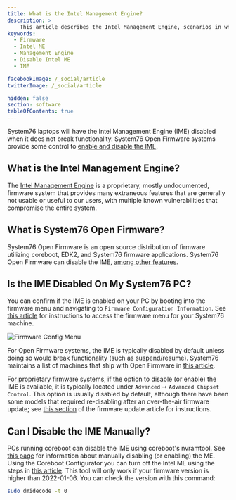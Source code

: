 ```yaml
---
title: What is the Intel Management Engine?
description: >
    This article describes the Intel Management Engine, scenarios in which the IME is disabled, and how to manually disable on systems running coreboot.
keywords:
  - Firmware
  - Intel ME
  - Management Engine
  - Disable Intel ME
  - IME

facebookImage: /_social/article
twitterImage: /_social/article

hidden: false
section: software
tableOfContents: true
---
```


System76 laptops will have the Intel Management Engine (IME) disabled when it does not break functionality. System76 Open Firmware systems provide some control to [enable and disable the IME](https://github.com/system76/firmware-open/blob/master/docs/intel-me.md).

## What is the Intel Management Engine?

The [Intel Management Engine](https://en.wikipedia.org/wiki/Intel_Management_Engine) is a proprietary, mostly undocumented, firmware system that provides many extraneous features that are generally not usable or useful to our users, with multiple known vulnerabilities that compromise the entire system.

## What is System76 Open Firmware?

System76 Open Firmware is an open source distribution of firmware utilizing coreboot, EDK2, and System76 firmware applications. System76 Open Firmware can disable the IME, [among other features](/articles/transition-firmware).

## Is the IME Disabled On My System76 PC?

You can confirm if the IME is enabled on your PC by booting into the firmware menu and navigating to `Firmware Configuration Information`. See [this article](/articles/boot-menu/) for instructions to access the firmware menu for your System76 machine.

![Firmware Config Menu](/images/intel-me/firmwareconfiginfo.png)

For Open Firmware systems, the IME is typically disabled by default unless doing so would break functionality (such as suspend/resume). System76 maintains a list of machines that ship with Open Firmware in [this article](/articles/open-firmware-systems/).

For proprietary firmware systems, if the option to disable (or enable) the IME is available, it is typically located under `Advanced` ➞ `Advanced Chipset Control`. This option is usually disabled by default, although there have been some models that required re-disabling after an over-the-air firmware update; see [this section](/articles/system-firmware#disabling-the-me) of the firmware update article for instructions.

## Can I Disable the IME Manually?

PCs running coreboot can disable the IME using coreboot's nvramtool. See [this page](https://github.com/system76/firmware-open/blob/master/docs/intel-me.md) for information about manually disabling (or enabling) the ME. Using the Coreboot Configurator you can turn off the Intel ME using the steps in [this article](https://github.com/system76/coreboot/tree/system76/util/coreboot-configurator). This tool will only work if your firmware version is higher than 2022-01-06. You can check the version with this command:

```bash
sudo dmidecode -t 0
```
